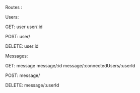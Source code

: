 Routes :

Users:

GET:
user
user/:id

POST:
user/

DELETE:
user:id

Messages:

GET:
message
message/:id
message/:connectedUsers/:userId

POST:
message/

DELETE:
message/:userId


